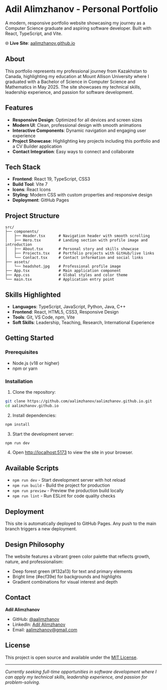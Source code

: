# Adil Alimzhanov - Personal Portfolio

A modern, responsive portfolio website showcasing my journey as a Computer Science graduate and aspiring software developer. Built with React, TypeScript, and Vite.

🌐 **Live Site**: [aalimzhanov.github.io](https://aalimzhanov.github.io)

## About

This portfolio represents my professional journey from Kazakhstan to Canada, highlighting my education at Mount Allison University where I graduated with a Bachelor of Science in Computer Science and Mathematics in May 2025. The site showcases my technical skills, leadership experience, and passion for software development.

## Features

- **Responsive Design**: Optimized for all devices and screen sizes
- **Modern UI**: Clean, professional design with smooth animations
- **Interactive Components**: Dynamic navigation and engaging user experience
- **Project Showcase**: Highlighting key projects including this portfolio and a CV Builder application
- **Contact Integration**: Easy ways to connect and collaborate

## Tech Stack

- **Frontend**: React 19, TypeScript, CSS3
- **Build Tool**: Vite 7
- **Icons**: React Icons
- **Styling**: Modern CSS with custom properties and responsive design
- **Deployment**: GitHub Pages

## Project Structure

```
src/
├── components/
│   ├── Header.tsx      # Navigation header with smooth scrolling
│   ├── Hero.tsx        # Landing section with profile image and introduction
│   ├── About.tsx       # Personal story and skills showcase
│   ├── Projects.tsx    # Portfolio projects with GitHub/live links
│   └── Contact.tsx     # Contact information and social links
├── assets/
│   └── headshot.jpg    # Professional profile image
├── App.tsx             # Main application component
├── App.css             # Global styles and color theme
└── main.tsx            # Application entry point
```

## Skills Highlighted

- **Languages**: TypeScript, JavaScript, Python, Java, C++
- **Frontend**: React, HTML5, CSS3, Responsive Design
- **Tools**: Git, VS Code, npm, Vite
- **Soft Skills**: Leadership, Teaching, Research, International Experience

## Getting Started

### Prerequisites

- Node.js (v18 or higher)
- npm or yarn

### Installation

1. Clone the repository:

```bash
git clone https://github.com/aalimzhanov/aalimzhanov.github.io.git
cd aalimzhanov.github.io
```

2. Install dependencies:

```bash
npm install
```

3. Start the development server:

```bash
npm run dev
```

4. Open [http://localhost:5173](http://localhost:5173) to view the site in your browser.

## Available Scripts

- `npm run dev` - Start development server with hot reload
- `npm run build` - Build the project for production
- `npm run preview` - Preview the production build locally
- `npm run lint` - Run ESLint for code quality checks

## Deployment

This site is automatically deployed to GitHub Pages. Any push to the main branch triggers a new deployment.

## Design Philosophy

The website features a vibrant green color palette that reflects growth, nature, and professionalism:

- Deep forest green (#132a13) for text and primary elements
- Bright lime (#ecf39e) for backgrounds and highlights
- Gradient combinations for visual interest and depth

## Contact

**Adil Alimzhanov**

- GitHub: [@aalimzhanov](https://github.com/aalimzhanov)
- LinkedIn: [Adil Alimzhanov](https://linkedin.com/in/aalimzhanov)
- Email: aalimzhanov@gmail.com

## License

This project is open source and available under the [MIT License](LICENSE).

---

_Currently seeking full-time opportunities in software development where I can apply my technical skills, leadership experience, and passion for problem-solving._
